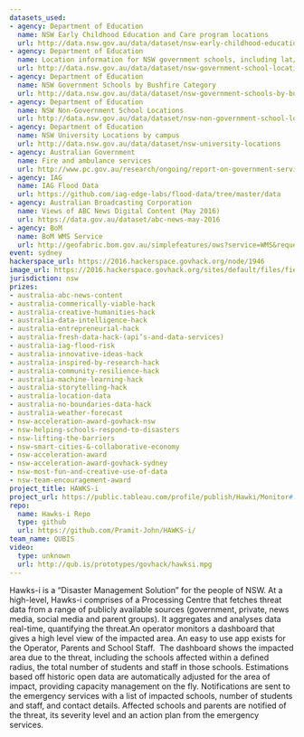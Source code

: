 ```yaml
---
datasets_used:
- agency: Department of Education
  name: NSW Early Childhood Education and Care program locations
  url: http://data.nsw.gov.au/data/dataset/nsw-early-childhood-education-and-care-program-locations
- agency: Department of Education
  name: Location information for NSW government schools, including lat/longs. Dataset changes as required
  url: http://data.nsw.gov.au/data/dataset/nsw-government-school-locations
- agency: Department of Education
  name: NSW Government Schools by Bushfire Category
  url: http://data.nsw.gov.au/data/dataset/nsw-government-schools-by-bushfire-category
- agency: Department of Education
  name: NSW Non-Government School Locations
  url: http://data.nsw.gov.au/data/dataset/nsw-non-government-school-locations
- agency: Department of Education
  name: NSW University Locations by campus
  url: http://data.nsw.gov.au/data/dataset/nsw-university-locations
- agency: Australian Government
  name: Fire and ambulance services
  url: http://www.pc.gov.au/research/ongoing/report-on-government-services/2016/emergency-management/fire-and-ambulance-services
- agency: IAG
  name: IAG Flood Data
  url: https://github.com/iag-edge-labs/flood-data/tree/master/data
- agency: Australian Broadcasting Corporation
  name: Views of ABC News Digital Content (May 2016)
  url: https://data.gov.au/dataset/abc-news-may-2016
- agency: BoM
  name: BoM WMS Service
  url: http://geofabric.bom.gov.au/simplefeatures/ows?service=WMS&request=GetCapabilities
event: sydney
hackerspace_url: https://2016.hackerspace.govhack.org/node/1946
image_url: https://2016.hackerspace.govhack.org/sites/default/files/field/image/city%20hawk_0.jpg
jurisdiction: nsw
prizes:
- australia-abc-news-content
- australia-commerically-viable-hack
- australia-creative-humanities-hack
- australia-data-intelligence-hack
- australia-entrepreneurial-hack
- australia-fresh-data-hack-(api’s-and-data-services)
- australia-iag-flood-risk
- australia-innovative-ideas-hack
- australia-inspired-by-research-hack
- australia-community-resilience-hack
- australia-machine-learning-hack
- australia-storytelling-hack
- australia-location-data
- australia-no-boundaries-data-hack
- australia-weather-forecast
- nsw-acceleration-award-govhack-nsw
- nsw-helping-schools-respond-to-disasters
- nsw-lifting-the-barriers
- nsw-smart-cities-&-collaborative-economy
- nsw-acceleration-award
- nsw-acceleration-award-govhack-sydney
- nsw-most-fun-and-creative-use-of-data
- nsw-team-encouragement-award
project_title: HAWKS-i
project_url: https://public.tableau.com/profile/publish/Hawki/Monitor#!/publish-confirm
repo:
  name: Hawks-i Repo
  type: github
  url: https://github.com/Pramit-John/HAWKS-i/
team_name: QUBIS
video:
  type: unknown
  url: http://qub.is/prototypes/govhack/hawksi.mpg
---
```


Hawks-i is a “Disaster Management Solution” for the people of NSW.
At a high-level, Hawks-i comprises of a Processing Centre that fetches threat data from a range of publicly available sources (government, private, news media, social media and parent groups). It aggregates and analyses data real-time, quantifying the threat.An operator monitors a dashboard that gives a high level view of the impacted area. An easy to use app exists for the Operator, Parents and School Staff. ​​​​​​​
The dashboard shows the impacted area due to the threat, including the schools affected within a defined radius, the total number of students and staff in those schools. Estimations based off historic open data are automatically adjusted for the area of impact, providing capacity management on the fly.
Notifications are sent to the emergency services with a list of impacted schools, number of students and staff, and contact details. Affected schools and parents are notified of the threat, its severity level and an action plan from the emergency services.